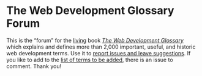 # The Web Development Glossary Forum

This is the “forum” for the [living](https://meiert.com/en/blog/living-websites-living-books/) book [_The Web Development Glossary_](https://leanpub.com/web-development-glossary) which explains and defines more than 2,000 important, useful, and historic web development terms. Use it to [report issues and leave suggestions](https://github.com/j9t/web-development-glossary-forum/issues/new). If you like to add to the [list of terms to be added](https://github.com/j9t/web-development-glossary-forum/issues/2), there is an issue to comment. Thank you!